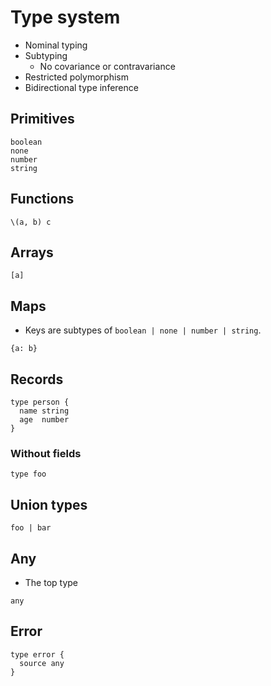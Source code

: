 # Type system

- Nominal typing
- Subtyping
  - No covariance or contravariance
- Restricted polymorphism
- Bidirectional type inference

## Primitives

```
boolean
none
number
string
```

## Functions

```
\(a, b) c
```

## Arrays

```
[a]
```

## Maps

- Keys are subtypes of `boolean | none | number | string`.

```
{a: b}
```

## Records

```
type person {
  name string
  age  number
}
```

### Without fields

```
type foo
```

## Union types

```
foo | bar
```

## Any

- The top type

```
any
```

## Error

```
type error {
  source any
}
```
